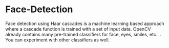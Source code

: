 # Face-Detection
Face detection using Haar cascades is a machine learning based approach where a cascade function is trained with a set of input data. OpenCV already contains many pre-trained classifiers for face, eyes, smiles, etc.. . You can experiment with other classifiers as well.

